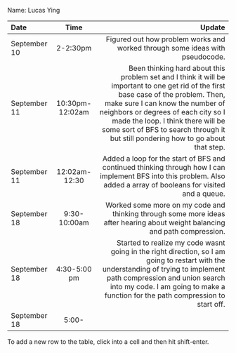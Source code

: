 Name: Lucas Ying

| Date         |      Time       |                                                                                                                                                                                                                                                                                                                                     Update |
|:-------------|:---------------:|-------------------------------------------------------------------------------------------------------------------------------------------------------------------------------------------------------------------------------------------------------------------------------------------------------------------------------------------:|
| September 10 |    2-2:30pm     |                                                                                                                                                                                                                                                               Figured out how problem works and worked through some ideas with pseudocode. |
| September 11 | 10:30pm-12:02am | Been thinking hard about this problem set and I think it will be important to one get rid of the first base case of the problem. Then, make sure I can know the number of neighbors or degrees of each city so I made the loop. I think there will be some sort of BFS to search through it but still pondering how to go about that step. |
| September 11 |  12:02am-12:30  |                                                                                                                                                                        Added a loop for the start of BFS and continued thinking through how I can implement BFS into this problem. Also added a array of booleans for visited and a queue. |
| September 18 |  9:30-10:00am   |                                                                                                                                                                                                                Worked some more on my code and thinking through some more ideas after hearing about weight balancing and path compression. |
| September 18 |  4:30-5:00 pm   |                                                                                 Started to realize my code wasnt going in the right direction, so I am going to restart with the understanding of trying to implement path compression and union search into my code. I am going to make a function for the path compression to start off. |
| September 18 |      5:00-      |                                                                                                                                                                                                                                                                                                                                            |


To add a new row to the table, click into a cell and then hit shift-enter.